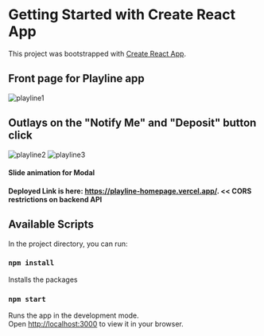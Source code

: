 # Getting Started with Create React App

This project was bootstrapped with [Create React App](https://github.com/facebook/create-react-app).
## Front page for Playline app
![playline1](https://user-images.githubusercontent.com/54246887/151707993-bbd8937b-84cd-4bac-9484-8888da648a98.jpg)

## Outlays on the "Notify Me" and "Deposit" button click
![playline2](https://user-images.githubusercontent.com/54246887/151707997-1007b6fa-595b-4bd1-83ad-d72c82d6a06b.jpg)
![playline3](https://user-images.githubusercontent.com/54246887/151707998-e18240c9-dee6-4d54-9389-98ecc61d11ed.jpg)

#### Slide animation for Modal 
#### Deployed Link is here: https://playline-homepage.vercel.app/. << CORS restrictions on backend API


## Available Scripts

In the project directory, you can run:

### `npm install`

Installs the packages

### `npm start`

Runs the app in the development mode.\
Open [http://localhost:3000](http://localhost:3000) to view it in your browser.

